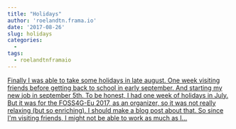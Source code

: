 ```yaml
---
title: "Holidays"
author: 'roelandtn.frama.io'
date: '2017-08-26'
slug: holidays
categories:
  - 
tags:
  - roelandtnframaio
---
```


[Finally I was able to take some holidays in late august. One week visiting friends before getting back to school in early september. And starting my new job in september 5th. To be honest, I had one week of holidays in July. But it was for the FOSS4G-Eu 2017, as an organizer, so it was not really relaxing (but so enriching). I should make a blog post about that. So since I'm visiting friends, I might not be able to work as much as I...<click to read more>](https://roelandtn.frama.io/post/august2017/)

